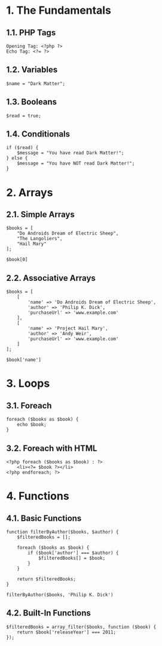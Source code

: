 # 1. The Fundamentals

## 1.1. PHP Tags
    Opening Tag: <?php ?>
    Echo Tag: <?= ?>

## 1.2. Variables
    $name = "Dark Matter";

## 1.3. Booleans
    $read = true;

## 1.4. Conditionals
    if ($read) {
        $message = "You have read Dark Matter!";
    } else {
        $message = "You have NOT read Dark Matter!";
    }

# 2. Arrays

## 2.1. Simple Arrays
    $books = [
        "Do Androids Dream of Electric Sheep",
        "The Langoliers",
        "Hail Mary"
    ];

    $book[0]

## 2.2. Associative Arrays
    $books = [
        [
            'name' => 'Do Androids Dream of Electric Sheep',
            'author' => 'Philip K. Dick',
            'purchaseUrl' => 'www.example.com'
        ],
        [
            'name' => 'Project Hail Mary',
            'author' => 'Andy Weir',
            'purchaseUrl' => 'www.example.com'
        ]
    ];

    $book['name']

# 3. Loops

## 3.1. Foreach
    foreach ($books as $book) {
        echo $book;
    }

## 3.2. Foreach with HTML
    <?php foreach ($books as $book) : ?>
        <li><?= $book ?></li>
    <?php endforeach; ?>

# 4. Functions

## 4.1. Basic Functions
    function filterByAuthor($books, $author) {
        $filteredBooks = [];

        foreach ($books as $book) {
            if ($book['author'] === $author) {
                $filteredBooks[] = $book;
            }
        }

        return $filteredBooks;
    }

    filterByAuthor($books, 'Philip K. Dick')

## 4.2. Built-In Functions
    $filteredBooks = array_filter($books, function ($book) {
        return $book['releaseYear'] === 2011;
    });